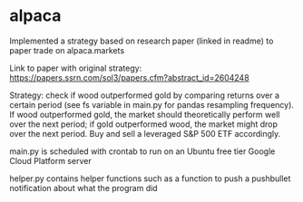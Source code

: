 # alpaca
Implemented a strategy based on research paper (linked in readme) to paper trade on alpaca.markets

Link to paper with original strategy: https://papers.ssrn.com/sol3/papers.cfm?abstract_id=2604248

Strategy: check if wood outperformed gold by comparing returns over a certain period (see fs variable in main.py for pandas resampling frequency). If wood outperformed gold, the market should theoretically perform well over the next period; if gold outperformed wood, the market might drop over the next period. Buy and sell a leveraged S&P 500 ETF accordingly.

main.py is scheduled with crontab to run on an Ubuntu free tier Google Cloud Platform server 

helper.py contains helper functions such as a function to push a pushbullet notification about what the program did
